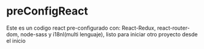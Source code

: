 # preConfigReact
Este es un codigo react pre-configurado con: React-Redux, react-router-dom, node-sass y i18nl(multi lenguaje), listo para iniciar otro proyecto desde el inicio
